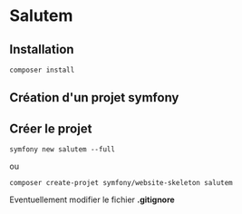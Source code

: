 # Salutem

## Installation

```shell script
composer install
```

## Création d'un projet symfony



## Créer le projet
```shell script
symfony new salutem --full
```

ou 
```shell script
composer create-projet symfony/website-skeleton salutem
```
Eventuellement modifier le fichier <strong>.gitignore

